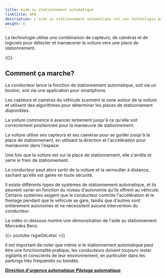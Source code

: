 ```yaml
---
title: Aide au stationnement automatique
linktitle: APA
description: L'aide au stationnement automatique est une technologie qui permet à un véhicule de se garer tout seul sans intervention humaine.
weight: 6
---
```

<!-- markdownlint-disable MD033 -->

La technologie utilise une combinaison de capteurs, de caméras et de logiciels pour détecter et manœuvrer la voiture vers une place de stationnement.

{{<evkxdisplayaddarticle />}}

## Comment ça marche?

Le conducteur lance la fonction de stationnement automatique, soit via un bouton, soit via une application pour smartphone.

Les capteurs et caméras du véhicule scannent la zone autour de la voiture et utilisent des algorithmes pour déterminer les places de stationnement disponibles.

La voiture commence à avancer lentement jusqu'à ce qu'elle soit correctement positionnée pour la manœuvre de stationnement.

La voiture utilise ses capteurs et ses caméras pour se guider jusqu'à la place de stationnement, en utilisant la direction et l'accélération pour manœuvrer dans l'espace.

Une fois que la voiture est sur la place de stationnement, elle s'arrête et serre le frein de stationnement.

Le conducteur peut alors sortir de la voiture et la verrouiller à distance, sachant qu'elle est garée en toute sécurité.

Il existe différents types de systèmes de stationnement automatique, et ils peuvent varier en fonction du niveau d'autonomie qu'ils offrent au véhicule. Certains systèmes exigent que le conducteur contrôle l'accélération et le freinage pendant que le véhicule se gare, tandis que d'autres sont entièrement autonomes et ne nécessitent aucune intervention du conducteur.

La vidéo ci-dessous montre une démonstration de l'aide au stationnement Mercedes Benz.

{{< youtube rsgw0eLetsc >}}


Il est important de noter que même si le stationnement automatique peut être une fonctionnalité pratique, les conducteurs doivent toujours rester vigilants et conscients de leur environnement, en particulier dans les parkings très fréquentés ou bondés.


<div class="mt-3 mb-3">
     <a href="../automaticemergencysteering/" class="text-decoration-none text-black"><strong><i class="bi-arrow-left"></i> Direction d'urgence automatique</strong> </a>
     <a href="../autosteer/" class="text-decoration-none text-black float-end"><strong>Pilotage automatique <i class="bi-arrow-right"></i></strong ></a>
</div>
